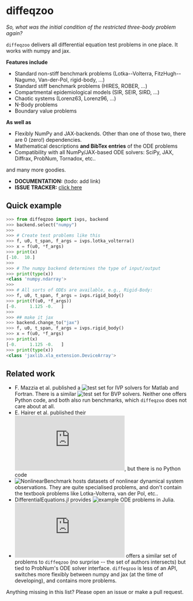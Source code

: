 # diffeqzoo


_So, what was the initial condition of the restricted three-body problem again?_

``diffeqzoo`` delivers all differential equation test problems in one place. It works with numpy and jax.


**Features include**

* Standard non-stiff benchmark problems (Lotka--Volterra, FitzHugh--Nagumo, Van-der-Pol, rigid-body, ...)
* Standard stiff benchmark problems (HIRES, ROBER, ...)
* Compartmental epidemiological models (SIR, SEIR, SIRD, ...)
* Chaotic systems (Lorenz63, Lorenz96, ...)
* N-Body problems
* Boundary value problems

**As well as**

* Flexibly NumPy and JAX-backends. Other than one of those two, there are 0 (zero!) dependencies.
* Mathematical descriptions **and BibTex entries** of the ODE problems
* Compatibility with all NumPy/JAX-based ODE solvers: SciPy, JAX, Diffrax, ProbNum, Tornadox, etc..

and many more goodies.

* **DOCUMENTATION:** (todo: add link)
* **ISSUE TRACKER:** [click here](https://github.com/pnkraemer/diffeqzoo/issues)

## Quick example
```python 
>>> from diffeqzoo import ivps, backend
>>> backend.select("numpy")
>>>
>>> # Create test problems like this
>>> f, u0, t_span, f_args = ivps.lotka_volterra()
>>> x = f(u0, *f_args)
>>> print(x)
[-10.  10.]
>>>
>>> # The numpy backend determines the type of input/output
>>> print(type(x))
<class 'numpy.ndarray'>
>>>
>>> # All sorts of ODEs are available, e.g., Rigid-Body:
>>> f, u0, t_span, f_args = ivps.rigid_body()
>>> print(f(u0, *f_args))
[-0.     1.125 -0.   ]
>>>
>>> ## make it jax
>>> backend.change_to("jax")
>>> f, u0, t_span, f_args = ivps.rigid_body()
>>> x = f(u0, *f_args)
>>> print(x)
[-0.     1.125 -0.   ]
>>> print(type(x))
<class 'jaxlib.xla_extension.DeviceArray'>

```



## Related work

* F. Mazzia et al. published a ![test set for IVP solvers](https://archimede.uniba.it/~testset/testsetivpsolvers/?page_id=51) for Matlab and Fortran. 
  There is a similar ![test set for BVP solvers](https://archimede.uniba.it/~bvpsolvers/testsetbvpsolvers/). Neither one offers Python code, and both also run benchmarks, which `diffeqzoo` does not care about at all.
* E. Hairer et al. published their ![stiff ODE test set](https://www.unige.ch/~hairer/testset/testset.html), but there is no Python code
* ![NonlinearBenchmark](https://www.nonlinearbenchmark.org/) hosts datasets of nonlinear dynamical system observations. They are quite specialised problems, and don't contain the textbook problems like Lotka-Volterra, van der Pol, etc..
* DifferentialEquations.jl provides ![example ODE problems](https://diffeq.sciml.ai/stable/types/ode_types/#Example-Problems) in Julia.
* ![ProbNum's problem zoo](https://probnum.readthedocs.io/en/latest/api/problems/zoo.diffeq.html) offers a similar set of problems to `diffeqzoo` (no surprise -- the set of authors intersects) but tied to ProbNum's ODE solver interface. `diffeqzoo` is less of an API, switches more flexibly between numpy and jax (at the time of developing), and contains more problems.

Anything missing in this list? Please open an issue or make a pull request.
